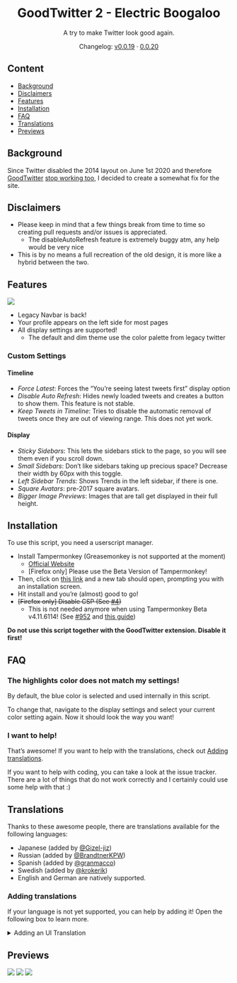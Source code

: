 <div align="center">
  <h1>GoodTwitter 2 - Electric Boogaloo</h1>

  A try to make Twitter look good again.

  Changelog: [v0.0.19](https://github.com/Bl4Cc4t/GoodTwitter2/pull/65) · [0.0.20](https://github.com/Bl4Cc4t/GoodTwitter2/pull/79)

</div>

## Content
- [Background](#background)
- [Disclaimers](#disclaimers)
- [Features](#features)
- [Installation](#installation)
- [FAQ](#faq)
- [Translations](#translations)
- [Previews](#previews)


## Background
Since Twitter disabled the 2014 layout on June 1st 2020 and therefore [GoodTwitter](https://github.com/ZusorCode/GoodTwitter) [stop working too](https://twitter.com/ZusorOW/status/1258885451055800320), I decided to create a somewhat fix for the site.

## Disclaimers
- Please keep in mind that a few things break from time to time so creating pull requests and/or issues is appreciated.
  - The disableAutoRefresh feature is extremely buggy atm, any help would be very nice
- This is by no means a full recreation of the old design, it is more like a hybrid between the two.

## Features
![](https://i.imgur.com/Q4Ss6vkr.png)
- Legacy Navbar is back!
- Your profile appears on the left side for most pages
- All display settings are supported!
  - The default and dim theme use the color palette from legacy twitter

### Custom Settings
#### Timeline
- *Force Latest*: Forces the “You’re seeing latest tweets first” display option
- *Disable Auto Refresh*: Hides newly loaded tweets and creates a button to show them. This feature is not stable.
- *Keep Tweets in Timeline*: Tries to disable the automatic removal of tweets once they are out of viewing range. This does not yet work.
#### Display
- *Sticky Sidebars*: This lets the sidebars stick to the page, so you will see them even if you scroll down.
- *Small Sidebars*: Don’t like sidebars taking up precious space? Decrease their width by 60px with this toggle.
- *Left Sidebar Trends*: Shows Trends in the left sidebar, if there is one.
- *Square Avatars*: pre-2017 square avatars.
- *Bigger Image Previews*: Images that are tall get displayed in their full height.

## Installation
To use this script, you need a userscript manager.

- Install Tampermonkey (Greasemonkey is not supported at the moment)
  - [Official Website](https://www.tampermonkey.net/)
  - [Firefox only] Please use the Beta Version of Tampermonkey!
- Then, click on [this link](https://github.com/Bl4Cc4t/GoodTwitter2/raw/master/twitter.gt2eb.user.js) and a new tab should open, prompting you with an installation screen.
- Hit install and you’re (almost) good to go!
- ~~[Firefox only] Disable CSP (See [#4](https://github.com/Bl4Cc4t/GoodTwitter2/issues/4))~~
  - This is not needed anymore when using Tampermonkey Beta v4.11.6114! (See [#952](https://github.com/Tampermonkey/tampermonkey/issues/952#issuecomment-639909754) and [this guide](https://github.com/Bl4Cc4t/GoodTwitter2/blob/master/doc/firefox-csp.md))

**Do not use this script together with the GoodTwitter extension. Disable it first!**

## FAQ
### The highlights color does not match my settings!
By default, the blue color is selected and used internally in this script.

To change that, navigate to the display settings and select your current color setting again.
Now it should look the way you want!

### I want to help!
That’s awesome! If you want to help with the translations, check out [Adding translations](#adding-translations).

If you want to help with coding, you can take a look at the issue tracker. There are a lot of things that do not work correctly and I certainly could use some help with that :)

## Translations
Thanks to these awesome people, there are translations available for the following languages:
- Japanese (added by [@Gizel-jiz](https://github.com/Gizel-jiz))
- Russian (added by [@BrandtnerKPW](https://github.com/BrandtnerKPW))
- Spanish (added by [@granmacco](https://github.com/granmacco))
- Swedish (added by [@krokerik](https://github.com/krokerik))
- English and German are natively supported.

### Adding translations
If your language is not yet supported, you can help by adding it!
Open the following box to learn more.

<details>
  <summary>Adding an UI Translation</summary>

  - Switch to the dev branch.
  - Go to the i18n folder.
  - If a translation does not yet exist for your language:
    - Fork the repo
    - Duplicate the `en.json` file and change the file name accordingly (i.e. `ja.json` or `nl.json`).
      - You can get the language id by pressing <kbd>Ctrl</kbd>+<kbd>U</kbd> on the twitter page and looking at the second line:
![](https://i.imgur.com/AarcTav.png)

    - Then, translate all strings and create a pull request.
      - For all the strings up to `autoRefresh`: Please use the official translations on twitter. (e.g. `composeNewTweet` refers to the big tweet button on the bottom left.)
    - You can also of course search for potential spelling mistakes or the likes and correct them for existing translations!

  No idea how git works and too proud to learn it? You can also create an new issue with your translation.

  Be sure to wrap the contents in backticks, like this:
  ````
  ```content```
  ````
</details>

## Previews
![](https://i.imgur.com/3xY7IIpr.png)
![](https://i.imgur.com/gxg8CUEr.png)
![](https://i.imgur.com/aIHaT4or.png)
